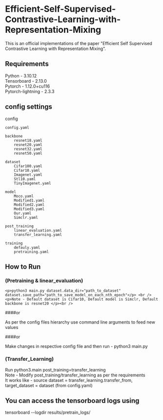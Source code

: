# Efficient-Self-Supervised-Contrastive-Learning-with-Representation-Mixing
   This is an official implementations of the paper "Efficient Self Supervised Contrastive Learning with Representation Mixing".

## Requirements

   Python              - 3.10.12 <br />
   Tensorboard         - 2.13.0  <br />
   Pytorch             - 1.12.0+cu116 <br />
   Pytorch-lightning   - 2.3.3 <br />

## config settings

 config

    config.yaml

    backbone
        resnet18.yaml
        resnet20.yaml
        resnet32.yaml
        resnet50.yaml

    dataset
        Cifar100.yaml
        Cifar10.yaml
        Imagenet.yaml
        Stl10.yaml
        TinyImagenet.yaml

    model
        Moco.yaml
        Modified1.yaml
        Modified2.yaml
        Modified3.yaml
        Our.yaml
        Simclr.yaml

    post_training
        linear_evaluation.yaml
        transfer_learning.yaml

    training
        defauly.yaml
        pretraining.yaml

## How to Run

### (Pretraining & linear_evaluation)
    
    <p>python3 main.py dataset.data_dir="path_to_dataset" dataset.save_path="path_to_save_model_on_each_nth_epoch"</p> <br />
    <p>Note - Default dataset is Cifar10, Default model is Simclr, Default backbone is resnet20 </p><br />

####or 

   As per the config files hierarchy use command line arguments to feed new values

####or

   Make changes in respective config file and then run - python3 main.py

### (Transfer_Learning)

   Run python3.main post_training=transfer_learning <br />
   Note - Modify post_training/transfer_learning as per the requirements <br />
   It works like - source dataset = transfer_learning.transfer_from, target_dataset = dataset (from config.yaml) <br />

## You can access the tensorboard logs using

   tensorboard --logdir results/pretrain_logs/

